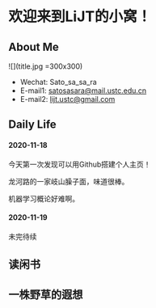 # 欢迎来到LiJT的小窝！

## About Me
![](title.jpg =300x300)
* Wechat: Sato_sa_sa_ra
* E-mail1: <a href="mailto:satosasara@mail.ustc.edu.cn"> satosasara@mail.ustc.edu.cn </a>
* E-mail2: <a href="mailto:lijt.ustc@gmail.com"> lijt.ustc@gmail.com </a>


## Daily Life
#### 2020-11-18
今天第一次发现可以用Github搭建个人主页！

龙河路的一家岐山臊子面，味道很棒。

机器学习概论好难啊。

#### 2020-11-19
未完待续


## 读闲书

## 一株野草的遐想
